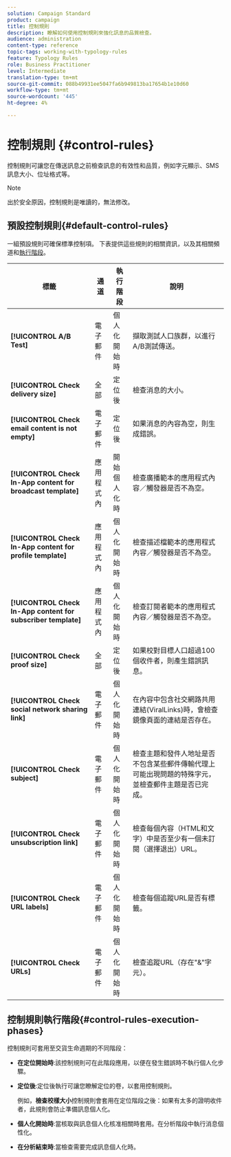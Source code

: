 ```yaml
---
solution: Campaign Standard
product: campaign
title: 控制規則
description: 瞭解如何使用控制規則來強化訊息的品質檢查。
audience: administration
content-type: reference
topic-tags: working-with-typology-rules
feature: Typology Rules
role: Business Practitioner
level: Intermediate
translation-type: tm+mt
source-git-commit: 088b49931ee5047fa6b949813ba17654b1e10d60
workflow-type: tm+mt
source-wordcount: '445'
ht-degree: 4%

---
```



# 控制規則 {#control-rules}

控制規則可讓您在傳送訊息之前檢查訊息的有效性和品質，例如字元顯示、SMS訊息大小、位址格式等。

>[!NOTE]
>
>出於安全原因，控制規則是唯讀的，無法修改。

## 預設控制規則{#default-control-rules}

一組預設規則可確保標準控制項。 下表提供這些規則的相關資訊，以及其相關頻道和[執行階段](#control-rules-execution-phases)。

| 標籤 | 通道 | 執行階段 | 說明 |
---------|----------|---------|---------
| **[!UICONTROL A/B Test]** | 電子郵件 | 個人化開始時 | 擷取測試人口族群，以進行A/B測試傳送。 |
| **[!UICONTROL Check delivery size]** | 全部 | 定位後 | 檢查消息的大小。 |
| **[!UICONTROL Check email content is not empty]** | 電子郵件 | 定位後 | 如果消息的內容為空，則生成錯誤。 |
| **[!UICONTROL Check In-App content for broadcast template]** | 應用程式內 | 開始個人化時 | 檢查廣播範本的應用程式內容／觸發器是否不為空。 |
| **[!UICONTROL Check In-App content for profile template]** | 應用程式內 | 個人化開始時 | 檢查描述檔範本的應用程式內容／觸發器是否不為空。 |
| **[!UICONTROL Check In-App content for subscriber template]** | 應用程式內 | 個人化開始時 | 檢查訂閱者範本的應用程式內容／觸發器是否不為空。 |
| **[!UICONTROL Check proof size]** | 全部 | 定位後 | 如果校對目標人口超過100個收件者，則產生錯誤訊息。 |
| **[!UICONTROL Check social network sharing link]** | 電子郵件 | 個人化開始時 | 在內容中包含社交網路共用連結(ViralLinks)時，會檢查鏡像頁面的連結是否存在。 |
| **[!UICONTROL Check subject]** | 電子郵件 | 個人化開始時 | 檢查主題和發件人地址是否不包含某些郵件傳輸代理上可能出現問題的特殊字元，並檢查郵件主題是否已完成。 |
| **[!UICONTROL Check unsubscription link]** | 電子郵件 | 個人化開始時 | 檢查每個內容（HTML和文字）中是否至少有一個未訂閱（選擇退出）URL。 |
| **[!UICONTROL Check URL labels]** | 電子郵件 | 個人化開始時 | 檢查每個追蹤URL是否有標籤。 |
| **[!UICONTROL Check URLs]** | 電子郵件 | 個人化開始時 | 檢查追蹤URL（存在&quot;&amp;&quot;字元）。 |

## 控制規則執行階段{#control-rules-execution-phases}

控制規則可套用至交貨生命週期的不同階段：

* **在定位開始時**:該控制規則可在此階段應用，以便在發生錯誤時不執行個人化步驟。

* **定位後**:定位後執行可讓您瞭解定位的卷，以套用控制規則。

   例如，**檢查校樣大小**&#x200B;控制規則會套用在定位階段之後：如果有太多的證明收件者，此規則會防止準備訊息個人化。

* **個人化開始時**:當核取與訊息個人化核准相關時套用。在分析階段中執行消息個性化。

* **在分析結束時**:當檢查需要完成訊息個人化時。

